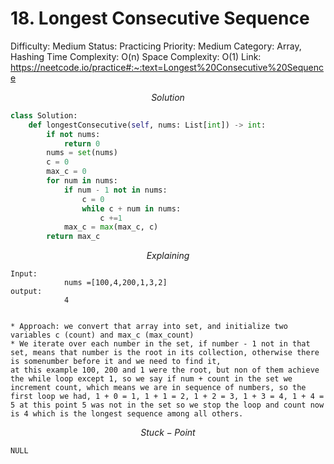 # 18. Longest Consecutive Sequence

Difficulty: Medium
Status: Practicing
Priority: Medium
Category: Array, Hashing
Time Complexity: O(n)
Space Complexity: O(1)
Link: https://neetcode.io/practice#:~:text=Longest%20Consecutive%20Sequence

$$
Solution
$$

```python
class Solution:
    def longestConsecutive(self, nums: List[int]) -> int:
        if not nums:
            return 0
        nums = set(nums)
        c = 0
        max_c = 0
        for num in nums:
            if num - 1 not in nums:
                c = 0
                while c + num in nums:
                    c +=1
            max_c = max(max_c, c)
        return max_c
```

$$
Explaining
$$

```
Input: 
			nums =[100,4,200,1,3,2]
output: 
			4
			
			
* Approach: we convert that array into set, and initialize two variables c (count) and max_c (max_count)
* We iterate over each number in the set, if number - 1 not in that set, means that number is the root in its collection, otherwise there is somenumber before it and we need to find it,
at this example 100, 200 and 1 were the root, but non of them achieve the while loop except 1, so we say if num + count in the set we increment count, which means we are in sequence of numbers, so the first loop we had, 1 + 0 = 1, 1 + 1 = 2, 1 + 2 = 3, 1 + 3 = 4, 1 + 4 = 5 at this point 5 was not in the set so we stop the loop and count now is 4 which is the longest sequence among all others.
```

$$
Stuck-Point
$$

```
NULL
```